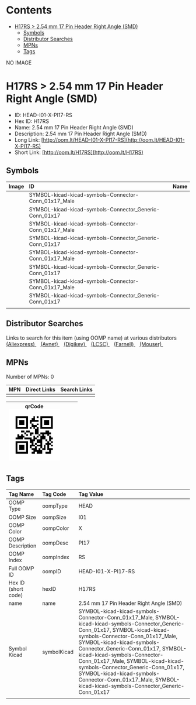 



Contents
========

* [H17RS > 2.54 mm 17 Pin Header Right Angle (SMD)](#h17rs--254-mm-17-pin-header-right-angle-smd)
	* [Symbols](#symbols)
	* [Distributor Searches](#distributor-searches)
	* [MPNs](#mpns)
	* [Tags](#tags)
  
NO IMAGE  
# H17RS > 2.54 mm 17 Pin Header Right Angle (SMD)

- ID: HEAD-I01-X-PI17-RS
- Hex ID: H17RS
- Name: 2.54 mm 17 Pin Header Right Angle (SMD)
- Description: 2.54 mm 17 Pin Header Right Angle (SMD)
- Long Link: [http://oom.lt/HEAD-I01-X-PI17-RS](http://oom.lt/HEAD-I01-X-PI17-RS)
- Short Link: [http://oom.lt/H17RS](http://oom.lt/H17RS)

## Symbols
  

|Image|ID|Name|
| :--- | :--- | :--- |
|![]()|SYMBOL-kicad-kicad-symbols-Connector-Conn_01x17_Male||
|![]()|SYMBOL-kicad-kicad-symbols-Connector_Generic-Conn_01x17||
|![]()|SYMBOL-kicad-kicad-symbols-Connector-Conn_01x17_Male||
|![]()|SYMBOL-kicad-kicad-symbols-Connector_Generic-Conn_01x17||
|![]()|SYMBOL-kicad-kicad-symbols-Connector-Conn_01x17_Male||
|![]()|SYMBOL-kicad-kicad-symbols-Connector_Generic-Conn_01x17||
|![]()|SYMBOL-kicad-kicad-symbols-Connector-Conn_01x17_Male||
|![]()|SYMBOL-kicad-kicad-symbols-Connector_Generic-Conn_01x17||
||||

## Distributor Searches
  
Links to search for this item (using OOMP name) at various distributors  
[(Aliexpress) ](https://www.aliexpress.com/wholesale?SearchText=11172.54+mm+17+Pin+Header+Right+Angle+SMD)&nbsp;&nbsp;&nbsp;[(Avnet) ](https://www.avnet.com/shop/us/search/2.54+mm+17+Pin+Header+Right+Angle+SMD)&nbsp;&nbsp;&nbsp;[(Digikey) ](https://www.digikey.co.uk/en/products/result?s=2.54+mm+17+Pin+Header+Right+Angle+SMD)&nbsp;&nbsp;&nbsp;[(LCSC) ](https://www.lcsc.com/search?q=2.54+mm+17+Pin+Header+Right+Angle+SMD)&nbsp;&nbsp;&nbsp;[(Farnell) ](https://uk.farnell.com/search?st=2.54+mm+17+Pin+Header+Right+Angle+SMD)&nbsp;&nbsp;&nbsp;[(Mouser) ](https://www.mouser.com/c/?q=2.54+mm+17+Pin+Header+Right+Angle+SMD)&nbsp;&nbsp;&nbsp;
## MPNs
  
Number of MPNs: 0  

|MPN|Direct Links|Search Links|
| :--- | :--- | :--- |
||||
  

|qrCode<br>[![](https://raw.githubusercontent.com/oomlout/oomlout_OOMP_parts_V2/main/HEAD/I01/X/PI17/RS/qrCode_140.png)](https://github.com/oomlout/oomlout_OOMP_parts_V2/tree/main/HEAD/I01/X/PI17/RS/qrCode.png)||||
| :---: | :---: | :---: | :---: |

## Tags
  

|Tag Name|Tag Code|Tag Value|
| :--- | :--- | :--- |
|OOMP Type|oompType|HEAD|
|OOMP Size|oompSize|I01|
|OOMP Color|oompColor|X|
|OOMP Description|oompDesc|PI17|
|OOMP Index|oompIndex|RS|
|Full OOMP ID|oompID|HEAD-I01-X-PI17-RS|
|Hex ID (short code)|hexID|H17RS|
|name|name|2.54 mm 17 Pin Header Right Angle (SMD)|
|Symbol Kicad|symbolKicad|SYMBOL-kicad-kicad-symbols-Connector-Conn_01x17_Male, SYMBOL-kicad-kicad-symbols-Connector_Generic-Conn_01x17, SYMBOL-kicad-kicad-symbols-Connector-Conn_01x17_Male, SYMBOL-kicad-kicad-symbols-Connector_Generic-Conn_01x17, SYMBOL-kicad-kicad-symbols-Connector-Conn_01x17_Male, SYMBOL-kicad-kicad-symbols-Connector_Generic-Conn_01x17, SYMBOL-kicad-kicad-symbols-Connector-Conn_01x17_Male, SYMBOL-kicad-kicad-symbols-Connector_Generic-Conn_01x17|
||||
